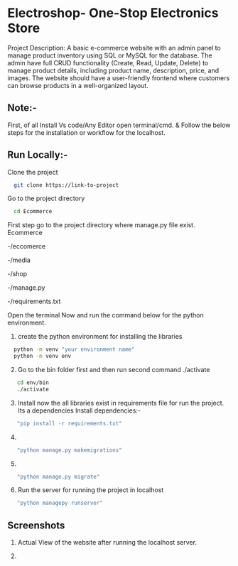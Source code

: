 
# Electroshop- One-Stop Electronics Store

Project Description: A basic e-commerce website with an admin panel to manage product inventory using SQL or MySQL for the database. The admin have full CRUD functionality (Create, Read, Update, Delete) to manage product details, including product name, description, price, and images. The website should have a user-friendly frontend where customers can browse products in a well-organized layout.

## Note:-

First, of all Install Vs code/Any Editor open terminal/cmd. & Follow the below steps for the installation or workflow for the localhost.


## Run Locally:-
Clone the project

```bash
  git clone https://link-to-project
```

Go to the project directory

```bash
  cd Ecommerce
```

First step go to the project directory where manage.py file exist.
Ecommerce

  -/eccomerce
  
  -/media
  
  -/shop

  -/manage.py

  -/requirements.txt

Open the terminal Now and run the command below for the python environment.

1. create the python environment for installing the libraries
```bash
  python -m venv "your environment name"
  python -m venv env
```

2. Go to the bin folder first and then run second command ./activate 
```bash
   cd env/bin
   ./activate
``` 
3. Install now the all libraries exist in requirements file for run the project. Its a dependencies
Install dependencies:-
```bash
   "pip install -r requirements.txt"
``` 
4. 
```bash
   "python manage.py makemigrations"
``` 
5. 
```bash
   "python manage.py migrate"
``` 
6. Run the server for running the project in localhost
```bash
   "python managepy runserver"
``` 

## Screenshots 

1. Actual View of the website after running the localhost server.

2. 
